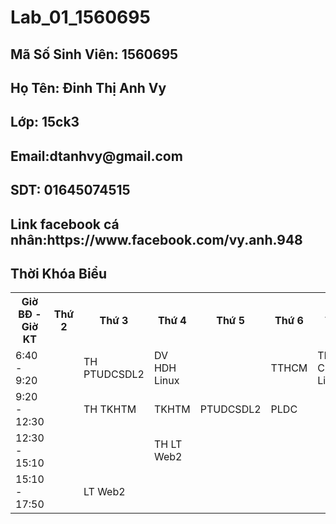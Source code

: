 # Lab_01_1560695
<h2>Mã Số Sinh Viên: 1560695</h2>
<h2>Họ Tên: Đinh Thị Anh Vy</h2>
<h2>Lớp: 15ck3</h2>
<h2>Email:dtanhvy@gmail.com</h2>
<h2>SDT: 01645074515</h2>
<h2>Link facebook cá nhân:https://www.facebook.com/vy.anh.948</h2>
<h2>Thời Khóa Biểu </h2>
<table style="width:100%">
  <tr>
    <th>Giờ BĐ -  Giờ KT</th>
    <th>Thứ 2</th>
    <th>Thứ 3</th>
    <th>Thứ 4</th>
    <th>Thứ 5</th>
    <th>Thứ 6</th>
    <th>Thứ 7</th>
  </tr>
  <tr>
    <td>6:40 - 9:20</td>
    <td></td>
    <td>TH PTUDCSDL2</td>
    <td>DV HDH Linux</td>
    <td></td>
    <td>TTHCM</td>
    <td>TH CDVHDH Linux</td>
  </tr>
  <tr>
    <td>9:20 - 12:30</td>
    <td></td>
    <td>TH TKHTM</td>
    <td>TKHTM</td>
    <td>PTUDCSDL2</td>
    <td>PLDC</td>
    <td></td>
  </tr>
  <tr>
    <td>12:30 - 15:10</td>
    <td></td>
    <td></td>
    <td>TH LT Web2</td>
    <td></td>
    <td></td>
    <td></td>
  </tr>
  <tr>
    <td>15:10 - 17:50</td>
    <td></td>
    <td>LT Web2</td>
    <td></td>
    <td></td>
    <td></td>
    <td></td>
  </tr>
</table>
